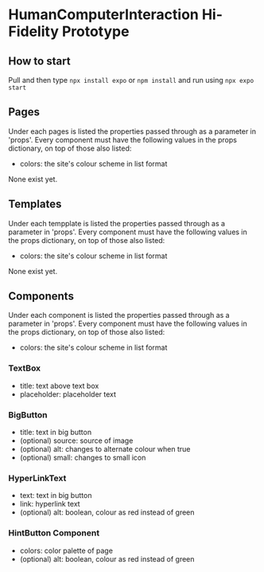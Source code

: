 
# HumanComputerInteraction Hi-Fidelity Prototype

## How to start
Pull and then type `npx install expo` or `npm install` and run using `npx expo start`


## Pages
Under each pages is listed the properties passed through as a parameter in 'props'. Every component must have the following values in the props dictionary, on top of those also listed:
- colors: the site's colour scheme in list format
  
None exist yet.



## Templates
Under each tempplate is listed the properties passed through as a parameter in 'props'. Every component must have the following values in the props dictionary, on top of those also listed:
- colors: the site's colour scheme in list format
  
None exist yet.


## Components
Under each component is listed the properties passed through as a parameter in 'props'. Every component must have the following values in the props dictionary, on top of those also listed:
- colors: the site's colour scheme in list format

### TextBox
- title: text above text box
- placeholder: placeholder text

### BigButton
- title: text in big button
- (optional) source: source of image
- (optional) alt: changes to alternate colour when true
- (optional) small: changes to small icon

### HyperLinkText
- text: text in big button
- link: hyperlink text
- (optional) alt: boolean, colour as red instead of green

### HintButton Component
- colors: color palette of page
- (optional) alt: boolean, colour as red instead of green
